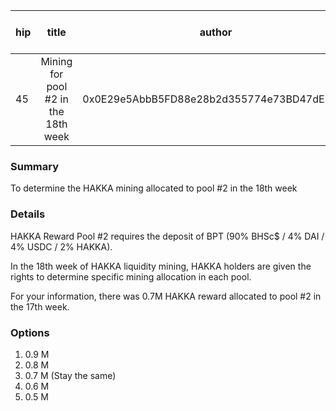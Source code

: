 | hip | title | author | created | duration | Snapshot Block Number |
|----------|:----------:|:----------:|:----------:|:----------:|:----------:|
| 45 | Mining for pool #2 in the 18th week | 0x0E29e5AbbB5FD88e28b2d355774e73BD47dE3bcd | 2020-12-29 13:00 | 1 | 11549001|


### Summary
To determine the HAKKA mining allocated to pool #2 in the 18th week

### Details

HAKKA Reward Pool #2 requires the deposit of BPT (90% BHSc$ / 4% DAI / 4% USDC / 2% HAKKA).

In the 18th week of HAKKA liquidity mining, HAKKA holders are given the rights to determine specific mining allocation in each pool.

For your information, there was 0.7M HAKKA reward allocated to pool #2 in the 17th week.

### Options
1. 0.9 M
2. 0.8 M
3. 0.7 M (Stay the same)
4. 0.6 M
5. 0.5 M
